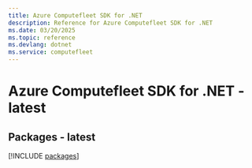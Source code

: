 ```yaml
---
title: Azure Computefleet SDK for .NET
description: Reference for Azure Computefleet SDK for .NET
ms.date: 03/20/2025
ms.topic: reference
ms.devlang: dotnet
ms.service: computefleet
---
```

# Azure Computefleet SDK for .NET - latest
## Packages - latest
[!INCLUDE [packages](computefleet-index.md)]